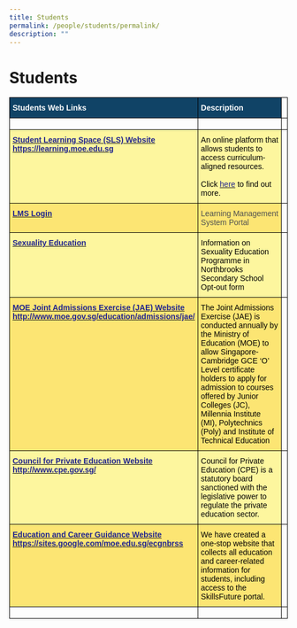 ```yaml
---
title: Students
permalink: /people/students/permalink/
description: ""
---
```

Students
========

<style type="text/css">
.tg  {border-collapse:collapse;border-spacing:0;}
.tg td{border-color:black;border-style:solid;border-width:1px;font-family:Arial, sans-serif;font-size:14px;
  overflow:hidden;padding:10px 5px;word-break:normal;}
.tg th{border-color:black;border-style:solid;border-width:1px;font-family:Arial, sans-serif;font-size:14px;
  font-weight:normal;overflow:hidden;padding:10px 5px;word-break:normal;}
.tg .tg-auud{background-color:#FDF69E;color:#505050;text-align:left;vertical-align:top}
.tg .tg-1vm2{background-color:#FCE573;color:#20248D;font-weight:bold;text-align:left;vertical-align:top}
.tg .tg-un07{background-color:#104366;color:#FFF;font-weight:bold;text-align:left;vertical-align:top}
.tg .tg-0lax{text-align:left;vertical-align:top}
.tg .tg-9n0n{background-color:#FDF69E;color:#20248D;font-weight:bold;text-align:left;vertical-align:top}
.tg .tg-hoi2{background-color:#FCE573;color:#505050;text-align:left;vertical-align:top}
</style>
<table class="tg">
<thead>
  <tr>
    <th class="tg-un07"><span style="color:#FFF">Students Web Links</span></th>
    <th class="tg-un07"><span style="color:#FFF">Description</span></th>
    <th class="tg-0lax"></th>
  </tr>
</thead>
<tbody>
  <tr>
    <td class="tg-0lax"></td>
    <td class="tg-0lax"></td>
    <td class="tg-0lax"></td>
  </tr>
  <tr>
    <td class="tg-9n0n"><a href="https://learning.moe.edu.sg/"><span style="text-decoration:none;color:#20248D">Student Learning Space (SLS) Website</span></a><br><a href="https://learning.moe.edu.sg/"><span style="text-decoration:none;color:#20248D">https://learning.moe.edu.sg</span></a></td>
    <td class="tg-auud"><span style="color:#000">An online platform that allows students to access curriculum-aligned resources.</span><br><br><span style="color:#000">Click </span><a href="https://northbrookssec.moe.edu.sg/people/students/students-learning-space"><span style="text-decoration:none;color:#20248D">here</span></a><span style="color:#000"> to find out more.</span></td>
    <td class="tg-0lax"></td>
  </tr>
  <tr>
    <td class="tg-1vm2"><a href="https://lms.asknlearn.com/NORTHBROOKS/logon_new.aspx"><span style="text-decoration:none;color:#20248D">LMS Login</span></a></td>
    <td class="tg-hoi2">Learning Management System Portal</td>
    <td class="tg-0lax"></td>
  </tr>
  <tr>
    <td class="tg-9n0n"><a href="https://northbrookssec.moe.edu.sg/co-curriculum/cce/sexuality-education-programme"><span style="text-decoration:none;color:#20248D">Sexuality Education</span></a></td>
    <td class="tg-auud"><span style="color:#000">Information on Sexuality Education Programme in Northbrooks Secondary School</span><br><span style="color:#000">Opt-out form</span></td>
    <td class="tg-0lax"></td>
  </tr>
  <tr>
    <td class="tg-1vm2"><a href="http://www.moe.gov.sg/education/admissions/jae/"><span style="text-decoration:none;color:#20248D">MOE Joint Admissions Exercise (JAE) Website</span></a><br><a href="http://www.moe.gov.sg/education/admissions/jae/"><span style="text-decoration:none;color:#20248D">http://www.moe.gov.sg/education/admissions/jae/</span></a></td>
    <td class="tg-hoi2"><span style="color:#000">The Joint Admissions Exercise (JAE) is conducted annually by the Ministry of Education (MOE) to allow Singapore-Cambridge GCE ‘O’ Level certificate holders to apply for admission to courses offered by Junior Colleges (JC), Millennia Institute (MI), Polytechnics (Poly) and Institute of Technical Education</span></td>
    <td class="tg-0lax"></td>
  </tr>
  <tr>
    <td class="tg-9n0n"><a href="http://www.cpe.gov.sg/"><span style="text-decoration:none;color:#20248D">Council for Private Education Website</span></a><br><a href="http://www.cpe.gov.sg/"><span style="text-decoration:none;color:#20248D">http://www.cpe.gov.sg/</span></a></td>
    <td class="tg-auud"><span style="color:#000">Council for Private Education (CPE) is a statutory board sanctioned with the legislative power to regulate the private education sector.</span></td>
    <td class="tg-0lax"></td>
  </tr>
  <tr>
    <td class="tg-1vm2"><a href="https://sites.google.com/moe.edu.sg/ecgnbrss"><span style="text-decoration:none;color:#20248D">Education and Career Guidance Website</span></a><br><a href="https://sites.google.com/moe.edu.sg/ecgnbrss"><span style="text-decoration:none;color:#20248D">https://sites.google.com/moe.edu.sg/ecgnbrss</span></a></td>
    <td class="tg-hoi2"><span style="color:#000">We have created a one-stop website that collects all education and career-related information for students, including access to the SkillsFuture portal.</span></td>
    <td class="tg-0lax"></td>
  </tr>
  <tr>
    <td class="tg-0lax"></td>
    <td class="tg-0lax"></td>
    <td class="tg-0lax"></td>
  </tr>
</tbody>
</table>